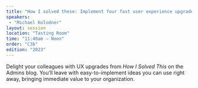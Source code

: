 ```yaml
---
title: "How I solved these: Implement four fast user experience upgrade ideas"
speakers:
 - "Michael Kolodner"
layout: session
location: "Tasting Room"
time: "11:40am — Noon"
order: "C3b"
edition: "2023"
---
```


Delight your colleagues with UX upgrades from *How I Solved This* on the Admins blog. 
You’ll leave with easy-to-implement ideas you can use right away, bringing immediate value to your organization.
